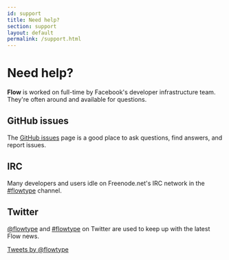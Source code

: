```yaml
---
id: support
title: Need help?
section: support
layout: default
permalink: /support.html
---
```


# Need help?

**Flow** is worked on full-time by Facebook's developer infrastructure team. They're often around and available for questions.

## GitHub issues

The [GitHub issues](https://github.com/facebook/flow/issues) page is a good place to ask questions, find answers, and report issues.

## IRC

Many developers and users idle on Freenode.net's IRC network in the [#flowtype](irc://chat.freenode.net/flowtype) channel.

## Twitter

[@flowtype](https://twitter.com/flowtype) and [#flowtype](https://twitter.com/search?q=%23flowtype) on Twitter are used to keep up with the latest Flow news.

<a class="twitter-timeline" href="https://twitter.com/flowtype" data-widget-id="702940943968763904">Tweets by @flowtype</a>

<script>!function(d,s,id){var js,fjs=d.getElementsByTagName(s)[0],p=/^http:/.test(d.location)?'http':'https';if(!d.getElementById(id)){js=d.createElement(s);js.id=id;js.src=p+"://platform.twitter.com/widgets.js";fjs.parentNode.insertBefore(js,fjs);}}(document,"script","twitter-wjs");</script>
